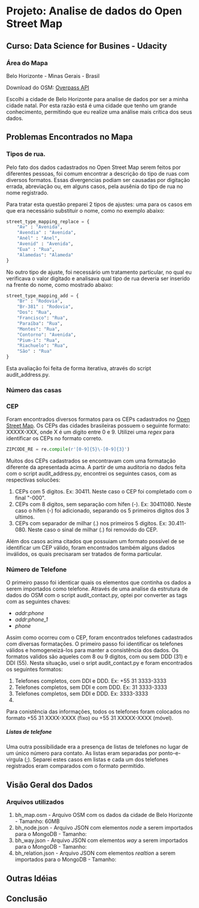 # Projeto: Analise de dados do Open Street Map 
## Curso: Data Science for Busines - Udacity

### Área do Mapa

Belo Horizonte - Minas Gerais - Brasil

Download do OSM: [Overpass API](http://overpass-api.de/api/map?bbox=-44.0758,-20.0282,-43.8258,-19.7493)

Escolhi a cidade de Belo Horizonte para analise de dados por ser a minha cidade natal. Por esta razão está é uma cidade que tenho um grande conhecimento, permitindo que eu realize uma análise mais crítica dos seus dados.

## Problemas Encontrados no Mapa

### Tipos de rua.

Pelo fato dos dados cadastrados no Open Street Map serem feitos por diferentes pessoas, foi comum encontrar a descrição do tipo de ruas com diversos formatos. Essas divergencias podiam ser causadas por digitação errada, abreviação ou, em alguns casos, pela ausênia do tipo de rua no nome registrado. 

Para tratar esta questão preparei 2 tipos de ajustes: uma para os casos em que era necessário substituir o nome, como  no exemplo abaixo:

```python
street_type_mapping_replace = {
    "Av" : "Avenida",
    "Avendia" : "Avenida",
    "Anél" : "Anel",
    "Avenid" : "Avenida",
    "Eua" : "Rua",
    "Alamedas": "Alameda"
}
```
No outro tipo de ajuste, foi necessário um tratamento particular, no qual eu verificava o valor digitado e analisava qual tipo de rua deveria ser inserido na frente do nome, como mostrado abaixo:

```python
street_type_mapping_add = {
    "Br" : "Rodovia",
    "Br-381" : "Rodovia",
    "Dos": "Rua",
    "Francisco": "Rua",
    "Paraíba": "Rua",
    "Montes": "Rua",
    "Contorno": "Avenida",
    "Pium-i": "Rua",
    "Riachuelo": "Rua",
    "São" : "Rua"
}
```

Esta avaliação foi feita de forma iterativa, através do script audit_address.py.

### Número das casas

### CEP

Foram encontrados diversos formatos para os CEPs cadastrados no [Open Street Map](https://www.openstreetmap.org/#map=11/-19.8839/-43.9570). Os CEPs das cidades brasileiras possuem o seguinte formato: XXXXX-XXX, onde X é um digito entre 0 e 9. Utilizei uma *regex* para identificar os CEPs no formato correto. 

```python
ZIPCODE_RE = re.compile(r'[0-9]{5}\-[0-9]{3}')
```

Muitos dos CEPs cadastrados se encontravam com uma formatação diferente da apresentada acima. A partir de uma auditoria no dados feita com o script audit_address.py, encontrei os seguintes casos, com as respectivas solucões:

1. CEPs com 5 digitos. Ex: 30411. Neste caso o CEP foi completado com o final "-000".
2. CEPs com 8 digitos, sem separação com hifen (-). Ex: 30411080. Neste caso o hifen (-) foi adicionado, separando os 5 primeiros digitos dos 3 ultimos.
3. CEPs com separador de milhar (.) nos primeiros 5 digitos. Ex: 30.411-080. Neste caso o sinal de milhar (.) foi removido do CEP.

Além dos casos acima citados que possuiam um formato possível de se identificar um CEP válido, foram encontrados também alguns dados inválidos, os quais precisaram ser tratados de forma particular. 

### Número de Telefone

O primeiro passo foi identicar quais os elementos que continha os dados a serem importados como telefone. Através de uma analise da estrutura de dados do OSM com o script audit_contact.py, optei por converter as tags com as seguintes chaves:

- *addr:phone*
- *addr:phone_1*
- *phone* 

Assim como ocorreu com o CEP, foram encontrados telefones cadastrados com diversas formatações. O primeiro passo foi identificar os telefones válidos e homogeneizá-los para manter a consistência dos dados. Os formatos validos são aqueles com 8 ou 9 digitos, com ou sem DDD (31) e DDI (55). Nesta situação, usei o sript audit_contact.py e foram encontrados os seguintes formatos:

1. Telefones completos, com DDI e DDD. Ex: +55 31 3333-3333
2. Telefones completos, sem DDI e com DDD. Ex: 31 3333-3333
3. Telefones completos, sem DDI e DDD. Ex: 3333-3333
4. 

Para conistência das informações, todos os telefones foram colocados no formato +55 31 XXXX-XXXX (fixo) ou +55 31 XXXXX-XXXX (móvel).

##### *Listas de telefone*

Uma outra possibilidade era a presença de listas de telefones no lugar de um único número para contato. As listas eram separadas por ponto-e-virgula (;). Separei estes casos em listas e cada um dos telefones registrados eram comparados com o formato permitido.

## Visão Geral dos Dados

### Arquivos utilizados

1. bh_map.osm - Arquivo OSM com os dados da cidade de Belo Horizonte - Tamanho: 60MB
2. bh_node.json - Arquivo JSON com elementos *node* a serem importados para o MongoDB - Tamanho: 
3. bh_way.json - Arquivo JSON com elementos *way* a serem importados para o MongoDB - Tamanho: 
4. bh_relation.json - Arquivo JSON com elementos *realtion* a serem importados para o MongoDB - Tamanho: 

## Outras Idéias

## Conclusão